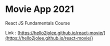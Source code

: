 # Movie App 2021

React JS Fundamentals Course

Link : [https://hello2jolee.github.io/react-movie/](https://hello2jolee.github.io/react-movie/)